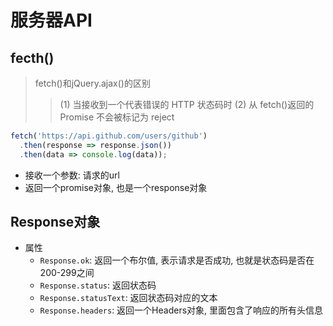# 服务器API

## fecth()

> fetch()和jQuery.ajax()的区别
>> (1) 当接收到一个代表错误的 HTTP 状态码时
>> (2) 从 fetch()返回的 Promise 不会被标记为 reject

```javascript
fetch('https://api.github.com/users/github')
  .then(response => response.json())
  .then(data => console.log(data));
```

- 接收一个参数: 请求的url
- 返回一个promise对象, 也是一个response对象

## Response对象

- 属性
  - `Response.ok`: 返回一个布尔值, 表示请求是否成功, 也就是状态码是否在200-299之间
  - `Response.status`: 返回状态码
  - `Response.statusText`: 返回状态码对应的文本
  - `Response.headers`: 返回一个Headers对象, 里面包含了响应的所有头信息